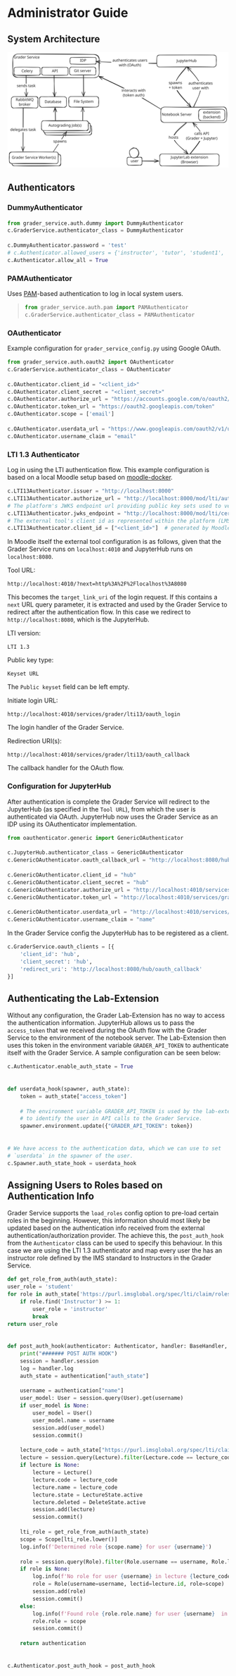 # Administrator Guide

## System Architecture

![grader architecture](./_static/assets/images/grader_architecture.svg "Grader Architecture Overview")



## Authenticators

### DummyAuthenticator

```python
from grader_service.auth.dummy import DummyAuthenticator
c.GraderService.authenticator_class = DummyAuthenticator

c.DummyAuthenticator.password = 'test'
# c.Authenticator.allowed_users = {'instructor', 'tutor', 'student1', 'student2'}
c.Authenticator.allow_all = True
```

### PAMAuthenticator

Uses [PAM](https://en.wikipedia.org/wiki/Pluggable_authentication_module)-based authentication to log in local system users.

> ```python
> from grader_service.auth.pam import PAMAuthenticator
> c.GraderService.authenticator_class = PAMAuthenticator
> ```

### OAuthenticator

Example configuration for `grader_service_config.py` using Google OAuth.

```python
from grader_service.auth.oauth2 import OAuthenticator
c.GraderService.authenticator_class = OAuthenticator

c.OAuthenticator.client_id = "<client_id>"
c.OAuthenticator.client_secret = "<client_secret>"
c.OAuthenticator.authorize_url = "https://accounts.google.com/o/oauth2/auth"
c.OAuthenticator.token_url = "https://oauth2.googleapis.com/token"
c.OAuthenticator.scope = ['email']

c.OAuthenticator.userdata_url = "https://www.googleapis.com/oauth2/v1/userinfo"
c.OAuthenticator.username_claim = "email"
```

### LTI 1.3 Authenticator

Log in using the LTI authentication flow. This example configuration is based on a local Moodle setup based on [moodle-docker](https://github.com/moodlehq/moodle-docker).

```python
c.LTI13Authenticator.issuer = "http://localhost:8000"
c.LTI13Authenticator.authorize_url = "http://localhost:8000/mod/lti/auth.php"
# The platform's JWKS endpoint url providing public key sets used to verify the ID token
c.LTI13Authenticator.jwks_endpoint = "http://localhost:8000/mod/lti/certs.php"
# The external tool's client id as represented within the platform (LMS)
c.LTI13Authenticator.client_id = ["<client_id>"]  # generated by Moodle etc. after creating external tool
```

In Moodle itself the external tool configuration is as follows, given that the Grader Service runs on `localhost:4010` and JupyterHub runs on `localhost:8080`.

Tool URL:

```
http://localhost:4010/?next=http%3A%2F%2Flocalhost%3A8080
```

This becomes the `target_link_uri` of the login request. If this contains a `next` URL query parameter, it is extracted and used by the Grader Service to redirect after the authentication flow.
In this case we redirect to `http://localhost:8080`, which is the JupyterHub.

LTI version:

```
LTI 1.3
```

Public key type:

```
Keyset URL
```

The `Public keyset` field can be left empty.

Initiate login URL:

```
http://localhost:4010/services/grader/lti13/oauth_login
```

The login handler of the Grader Service.

Redirection URI(s):

```
http://localhost:4010/services/grader/lti13/oauth_callback
```

The callback handler for the OAuth flow.

### Configuration for JupyterHub

After authentication is complete the Grader Service will redirect to the JupyterHub (as specified in the `Tool URL`), from which the user is authenticated via OAuth.
JupyterHub now uses the Grader Service as an IDP using its OAuthenticator implementation.

```python
from oauthenticator.generic import GenericOAuthenticator

c.JupyterHub.authenticator_class = GenericOAuthenticator
c.GenericOAuthenticator.oauth_callback_url = "http://localhost:8080/hub/oauth_callback"

c.GenericOAuthenticator.client_id = "hub"
c.GenericOAuthenticator.client_secret = "hub"
c.GenericOAuthenticator.authorize_url = "http://localhost:4010/services/grader/api/oauth2/authorize"
c.GenericOAuthenticator.token_url = "http://localhost:4010/services/grader/api/oauth2/token"

c.GenericOAuthenticator.userdata_url = "http://localhost:4010/services/grader/api/user"
c.GenericOAuthenticator.username_claim = "name"
```

In the Grader Service config the JupyterHub has to be registered as a client.

```python
c.GraderService.oauth_clients = [{
    'client_id': 'hub',
    'client_secret': 'hub',
    'redirect_uri': 'http://localhost:8080/hub/oauth_callback'
}]
```

## Authenticating the Lab-Extension

Without any configuration, the Grader Lab-Extension has no way to access the authentication information.
JupyterHub allows us to pass the `access_token` that we received during the OAuth flow with the Grader Service to the environment of the notebook server.
The Lab-Extension then uses this token in the environment variable `GRADER_API_TOKEN` to authenticate itself with the Grader Service. A sample configuration can be seen below:

```python
c.Authenticator.enable_auth_state = True


def userdata_hook(spawner, auth_state):
    token = auth_state["access_token"]

    # The environment variable GRADER_API_TOKEN is used by the lab-extension
    # to identify the user in API calls to the Grader Service.
    spawner.environment.update({"GRADER_API_TOKEN": token})


# We have access to the authentication data, which we can use to set
# `userdata` in the spawner of the user.
c.Spawner.auth_state_hook = userdata_hook
```

## Assigning Users to Roles based on Authentication Info

Grader Service supports the `load_roles` config option to pre-load certain roles in the beginning.
However, this information should most likely be updated based on the authentication info received from the external authentication/authorization provider.
The achieve this, the `post_auth_hook` from the `Authenticator` class can be used to specify this behaviour.
In this case we are using the LTI 1.3 authenticator and map every user the has an instructor role defined by the IMS standard to Instructors in the Grader Service.

```python
def get_role_from_auth(auth_state):
user_role = 'student'
for role in auth_state['https://purl.imsglobal.org/spec/lti/claim/roles']:
    if role.find('Instructor') >= 1:
        user_role = 'instructor'
        break
return user_role


def post_auth_hook(authenticator: Authenticator, handler: BaseHandler, authentication: dict):
    print("####### POST AUTH HOOK")
    session = handler.session
    log = handler.log
    auth_state = authentication["auth_state"]

    username = authentication["name"]
    user_model: User = session.query(User).get(username)
    if user_model is None:
        user_model = User()
        user_model.name = username
        session.add(user_model)
        session.commit()

    lecture_code = auth_state["https://purl.imsglobal.org/spec/lti/claim/context"]["label"].replace(" ", "")
    lecture = session.query(Lecture).filter(Lecture.code == lecture_code).one_or_none()
    if lecture is None:
        lecture = Lecture()
        lecture.code = lecture_code
        lecture.name = lecture_code
        lecture.state = LectureState.active
        lecture.deleted = DeleteState.active
        session.add(lecture)
        session.commit()

    lti_role = get_role_from_auth(auth_state)
    scope = Scope[lti_role.lower()]
    log.info(f'Determined role {scope.name} for user {username}')

    role = session.query(Role).filter(Role.username == username, Role.lectid == lecture.id).one_or_none()
    if role is None:
        log.info(f'No role for user {username} in lecture {lecture_code}... creating role')
        role = Role(username=username, lectid=lecture.id, role=scope)
        session.add(role)
        session.commit()
    else:
        log.info(f'Found role {role.role.name} for user {username}  in lecture {lecture_code}... updating role to {scope.name}')
        role.role = scope
        session.commit()

    return authentication


c.Authenticator.post_auth_hook = post_auth_hook
```
